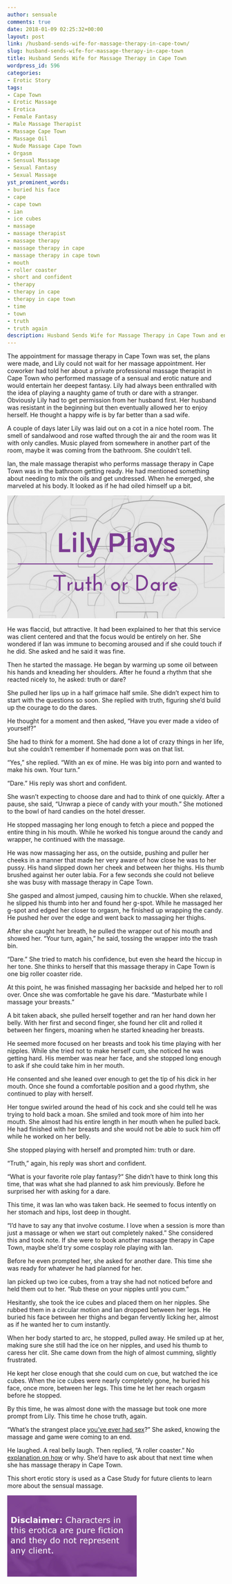 ```yaml
---
author: sensuale
comments: true
date: 2018-01-09 02:25:32+00:00
layout: post
link: /husband-sends-wife-for-massage-therapy-in-cape-town/
slug: husband-sends-wife-for-massage-therapy-in-cape-town
title: Husband Sends Wife for Massage Therapy in Cape Town
wordpress_id: 596
categories:
- Erotic Story
tags:
- Cape Town
- Erotic Massage
- Erotica
- Female Fantasy
- Male Massage Therapist
- Massage Cape Town
- Massage Oil
- Nude Massage Cape Town
- Orgasm
- Sensual Massage
- Sexual Fantasy
- Sexual Massage
yst_prominent_words:
- buried his face
- cape
- cape town
- ian
- ice cubes
- massage
- massage therapist
- massage therapy
- massage therapy in cape
- massage therapy in cape town
- mouth
- roller coaster
- short and confident
- therapy
- therapy in cape
- therapy in cape town
- time
- town
- truth
- truth again
description: Husband Sends Wife for Massage Therapy in Cape Town and enjoys it as much as one big rollercoaster ride.
---
```


The appointment for massage therapy in Cape Town was set, the plans were made, and Lily could not wait for her massage appointment. Her coworker had told her about a private professional massage therapist in Cape Town who performed massage of a sensual and erotic nature and would entertain her deepest fantasy. Lily had always been enthralled with the idea of playing a naughty game of truth or dare with a stranger. Obviously Lily had to get permission from her husband first. Her husband was resistant in the beginning but then eventually allowed her to enjoy herself. He thought a happy wife is by far better than a sad wife.

A couple of days later Lily was laid out on a cot in a nice hotel room. The smell of sandalwood and rose wafted through the air and the room was lit with only candles. Music played from somewhere in another part of the room, maybe it was coming from the bathroom. She couldn’t tell.

Ian, the male massage therapist who performs massage therapy in Cape Town was in the bathroom getting ready. He had mentioned something about needing to mix the oils and get undressed. When he emerged, she marveled at his body. It looked as if he had oiled himself up a bit.

![massage therapy in Cape Town](/images/posts/Lily-Plays-Truth-or-Dare.png)

He was flaccid, but attractive. It had been explained to her that this service was client centered and that the focus would be entirely on her. She wondered if Ian was immune to becoming aroused and if she could touch if he did. She asked and he said it was fine.

Then he started the massage. He began by warming up some oil between his hands and kneading her shoulders. After he found a rhythm that she reacted nicely to, he asked: truth or dare?

She pulled her lips up in a half grimace half smile. She didn’t expect him to start with the questions so soon. She replied with truth, figuring she’d build up the courage to do the dares.

He thought for a moment and then asked, “Have you ever made a video of yourself?”

She had to think for a moment. She had done a lot of crazy things in her life, but she couldn’t remember if homemade porn was on that list.

“Yes,” she replied. “With an ex of mine. He was big into porn and wanted to make his own. Your turn.”

“Dare.” His reply was short and confident.

She wasn’t expecting to choose dare and had to think of one quickly. After a pause, she said, “Unwrap a piece of candy with your mouth.” She motioned to the bowl of hard candies on the hotel dresser.

He stopped massaging her long enough to fetch a piece and popped the entire thing in his mouth. While he worked his tongue around the candy and wrapper, he continued with the massage.

He was now massaging her ass, on the outside, pushing and puller her cheeks in a manner that made her very aware of how close he was to her pussy. His hand slipped down her cheek and between her thighs. His thumb brushed against her outer labia. For a few seconds she could not believe she was busy with massage therapy in Cape Town.

She gasped and almost jumped, causing him to chuckle. When she relaxed, he slipped his thumb into her and found her g-spot. While he massaged her g-spot and edged her closer to orgasm, he finished up wrapping the candy. He pushed her over the edge and went back to massaging her thighs.

After she caught her breath, he pulled the wrapper out of his mouth and showed her. “Your turn, again,” he said, tossing the wrapper into the trash bin.

“Dare.” She tried to match his confidence, but even she heard the hiccup in her tone. She thinks to herself that this massage therapy in Cape Town is one big roller coaster ride.

At this point, he was finished massaging her backside and helped her to roll over. Once she was comfortable he gave his dare. “Masturbate while I massage your breasts.”

A bit taken aback, she pulled herself together and ran her hand down her belly. With her first and second finger, she found her clit and rolled it between her fingers, moaning when he started kneading her breasts.

He seemed more focused on her breasts and took his time playing with her nipples. While she tried not to make herself cum, she noticed he was getting hard. His member was near her face, and she stopped long enough to ask if she could take him in her mouth.

He consented and she leaned over enough to get the tip of his dick in her mouth. Once she found a comfortable position and a good rhythm, she continued to play with herself.

Her tongue swirled around the head of his cock and she could tell he was trying to hold back a moan. She smiled and took more of him into her mouth. She almost had his entire length in her mouth when he pulled back. He had finished with her breasts and she would not be able to suck him off while he worked on her belly.

She stopped playing with herself and prompted him: truth or dare.

“Truth,” again, his reply was short and confident.

“What is your favorite role play fantasy?” She didn’t have to think long this time, that was what she had planned to ask him previously. Before he surprised her with asking for a dare.

This time, it was Ian who was taken back. He seemed to focus intently on her stomach and hips, lost deep in thought.

“I’d have to say any that involve costume. I love when a session is more than just a massage or when we start out completely naked.” She considered this and took note. If she were to book another massage therapy in Cape Town, maybe she’d try some cosplay role playing with Ian.

Before he even prompted her, she asked for another dare. This time she was ready for whatever he had planned for her.

Ian picked up two ice cubes, from a tray she had not noticed before and held them out to her. “Rub these on your nipples until you cum.”

Hesitantly, she took the ice cubes and placed them on her nipples. She rubbed them in a circular motion and Ian dropped between her legs. He buried his face between her thighs and began fervently licking her, almost as if he wanted her to cum instantly.

When her body started to arc, he stopped, pulled away. He smiled up at her, making sure she still had the ice on her nipples, and used his thumb to caress her clit. She came down from the high of almost cumming, slightly frustrated.

He kept her close enough that she could cum on cue, but watched the ice cubes. When the ice cubes were nearly completely gone, he buried his face, once more, between her legs. This time he let her reach orgasm before he stopped.

By this time, he was almost done with the massage but took one more prompt from Lily. This time he chose truth, again.

“What’s the strangest place [you’ve ever had sex](/sexual-fantasies-that-women-crave-for/)?” She asked, knowing the massage and game were coming to an end.

He laughed. A real belly laugh. Then replied, “A roller coaster.” No [explanation on how](https://www.cosmopolitan.com/sex-love/positions/a26944/the-erotic-roller-coaster-sex-position/) or why. She’d have to ask about that next time when she has massage therapy in Cape Town.

This short erotic story is used as a Case Study for future clients to learn more about the sensual massage.

![erotic](/images/posts/disclaimer.png)
